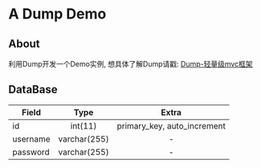 # A Dump Demo

## About

利用Dump开发一个Demo实例, 想具体了解Dump请戳: [Dump-轻量级mvc框架](https://github.com/yuanguangxin/Dump)

## DataBase

| Field         | Type          | Extra |
| ------------- |:-------------:| :-----:|
| id            | int(11)       | primary_key, auto_increment |
| username      | varchar(255)  |  -  |
| password      | varchar(255)   |  -  |
